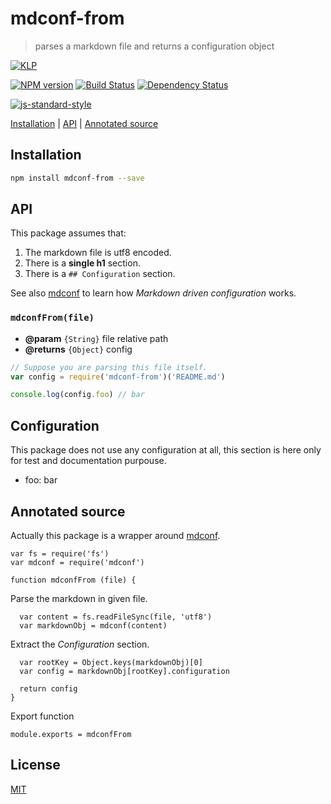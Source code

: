 # mdconf-from

> parses a markdown file and returns a configuration object

[![KLP](https://img.shields.io/badge/kiss-literate-orange.svg)](http://g14n.info/kiss-literate-programming)

[![NPM version](https://badge.fury.io/js/mdconf-from.svg)](http://badge.fury.io/js/mdconf-from) [![Build Status](https://travis-ci.org/fibo/mdconf-from.svg?branch=master)](https://travis-ci.org/fibo/mdconf-from?branch=master) [![Dependency Status](https://gemnasium.com/fibo/mdconf-from.svg)](https://gemnasium.com/fibo/mdconf-from)

[![js-standard-style](https://cdn.rawgit.com/feross/standard/master/badge.svg)](https://github.com/feross/standard)

[Installation](#installation) |
[API](#api) |
[Annotated source](#annotated-source)

## Installation

```bash
npm install mdconf-from --save
```

## API

This package assumes that:
1. The markdown file is utf8 encoded.
2. There is a **single h1** section.
3. There is a `## Configuration` section.

See also [mdconf] to learn how *Markdown driven configuration* works.

### `mdconfFrom(file)`

* **@param** `{String}` file relative path
* **@returns** `{Object}` config

```javascript
// Suppose you are parsing this file itself.
var config = require('mdconf-from')('README.md')

console.log(config.foo) // bar
```

## Configuration

This package does not use any configuration at all, this section is
here only for test and documentation purpouse.

* foo: bar

## Annotated source

Actually this package is a wrapper around [mdconf].

    var fs = require('fs')
    var mdconf = require('mdconf')

    function mdconfFrom (file) {

Parse the markdown in given file.

      var content = fs.readFileSync(file, 'utf8')
      var markdownObj = mdconf(content)

Extract the *Configuration* section.

      var rootKey = Object.keys(markdownObj)[0]
      var config = markdownObj[rootKey].configuration

      return config
    }

Export function

    module.exports = mdconfFrom

## License

[MIT](http://g14n.info/mit-license)

[mdconf]: https://github.com/tj/mdconf "mdconf"
